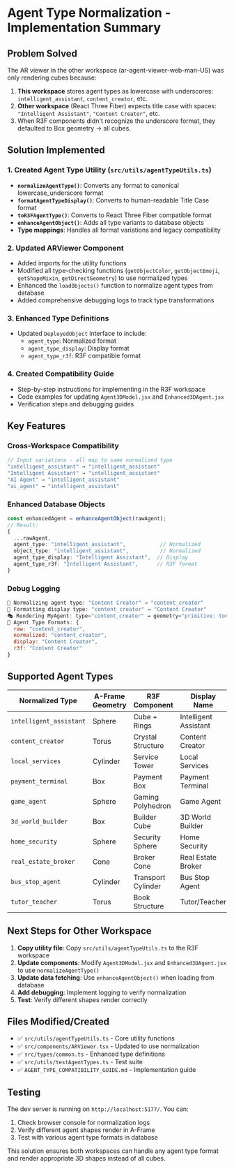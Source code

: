 # Agent Type Normalization - Implementation Summary

## Problem Solved

The AR viewer in the other workspace (ar-agent-viewer-web-man-US) was only rendering cubes because:

1. **This workspace** stores agent types as lowercase with underscores: `intelligent_assistant`, `content_creator`, etc.
2. **Other workspace** (React Three Fiber) expects title case with spaces: `"Intelligent Assistant"`, `"Content Creator"`, etc.
3. When R3F components didn't recognize the underscore format, they defaulted to Box geometry → all cubes.

## Solution Implemented

### 1. Created Agent Type Utility (`src/utils/agentTypeUtils.ts`)

- **`normalizeAgentType()`**: Converts any format to canonical lowercase_underscore format
- **`formatAgentTypeDisplay()`**: Converts to human-readable Title Case format
- **`toR3FAgentType()`**: Converts to React Three Fiber compatible format
- **`enhanceAgentObject()`**: Adds all type variants to database objects
- **Type mappings**: Handles all format variations and legacy compatibility

### 2. Updated ARViewer Component

- Added imports for the utility functions
- Modified all type-checking functions (`getObjectColor`, `getObjectEmoji`, `getShapeMixin`, `getDirectGeometry`) to use normalized types
- Enhanced the `loadObjects()` function to normalize agent types from database
- Added comprehensive debugging logs to track type transformations

### 3. Enhanced Type Definitions

- Updated `DeployedObject` interface to include:
  - `agent_type`: Normalized format
  - `agent_type_display`: Display format
  - `agent_type_r3f`: R3F compatible format

### 4. Created Compatibility Guide

- Step-by-step instructions for implementing in the R3F workspace
- Code examples for updating `Agent3DModel.jsx` and `Enhanced3DAgent.jsx`
- Verification steps and debugging guides

## Key Features

### Cross-Workspace Compatibility

```typescript
// Input variations - all map to same normalized type
"intelligent_assistant" → "intelligent_assistant"
"Intelligent Assistant" → "intelligent_assistant"
"AI Agent" → "intelligent_assistant"
"ai_agent" → "intelligent_assistant"
```

### Enhanced Database Objects

```typescript
const enhancedAgent = enhanceAgentObject(rawAgent);
// Result:
{
  ...rawAgent,
  agent_type: "intelligent_assistant",           // Normalized
  object_type: "intelligent_assistant",          // Normalized
  agent_type_display: "Intelligent Assistant",  // Display
  agent_type_r3f: "Intelligent Assistant",      // R3F format
}
```

### Debug Logging

```javascript
🔧 Normalizing agent type: "Content Creator" → "content_creator"
📝 Formatting display type: "content_creator" → "Content Creator"
🎭 Rendering MyAgent: type="content_creator" → geometry="primitive: torus; radius: 0.3; radiusTubular: 0.1" color="#ec4899"
🔄 Agent Type Formats: {
  raw: "content_creator",
  normalized: "content_creator",
  display: "Content Creator",
  r3f: "Content Creator"
}
```

## Supported Agent Types

| Normalized Type         | A-Frame Geometry | R3F Component      | Display Name          |
| ----------------------- | ---------------- | ------------------ | --------------------- |
| `intelligent_assistant` | Sphere           | Cube + Rings       | Intelligent Assistant |
| `content_creator`       | Torus            | Crystal Structure  | Content Creator       |
| `local_services`        | Cylinder         | Service Tower      | Local Services        |
| `payment_terminal`      | Box              | Payment Box        | Payment Terminal      |
| `game_agent`            | Sphere           | Gaming Polyhedron  | Game Agent            |
| `3d_world_builder`      | Box              | Builder Cube       | 3D World Builder      |
| `home_security`         | Sphere           | Security Sphere    | Home Security         |
| `real_estate_broker`    | Cone             | Broker Cone        | Real Estate Broker    |
| `bus_stop_agent`        | Cylinder         | Transport Cylinder | Bus Stop Agent        |
| `tutor_teacher`         | Torus            | Book Structure     | Tutor/Teacher         |

## Next Steps for Other Workspace

1. **Copy utility file**: Copy `src/utils/agentTypeUtils.ts` to the R3F workspace
2. **Update components**: Modify `Agent3DModel.jsx` and `Enhanced3DAgent.jsx` to use `normalizeAgentType()`
3. **Update data fetching**: Use `enhanceAgentObject()` when loading from database
4. **Add debugging**: Implement logging to verify normalization
5. **Test**: Verify different shapes render correctly

## Files Modified/Created

- ✅ `src/utils/agentTypeUtils.ts` - Core utility functions
- ✅ `src/components/ARViewer.tsx` - Updated to use normalization
- ✅ `src/types/common.ts` - Enhanced type definitions
- ✅ `src/utils/testAgentTypes.ts` - Test suite
- ✅ `AGENT_TYPE_COMPATIBILITY_GUIDE.md` - Implementation guide

## Testing

The dev server is running on `http://localhost:5177/`. You can:

1. Check browser console for normalization logs
2. Verify different agent shapes render in A-Frame
3. Test with various agent type formats in database

This solution ensures both workspaces can handle any agent type format and render appropriate 3D shapes instead of all cubes.

